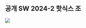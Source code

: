 ## 공개 SW 2024-2 핫식스 조 

<img src="https://img.shields.io/badge/Tools-?style=flat-square&logo=github&logoColor=white"/>


